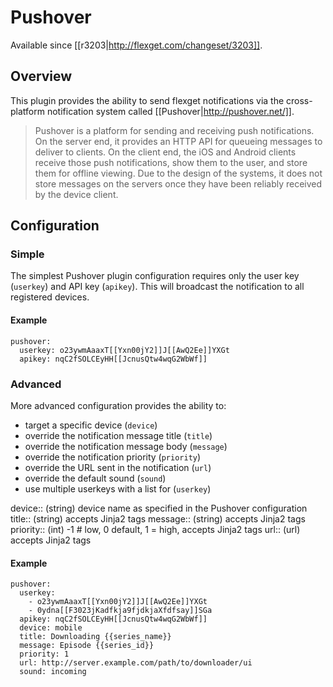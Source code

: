# Pushover
Available since [[r3203|http://flexget.com/changeset/3203]].

## Overview
This plugin provides the ability to send flexget notifications via the cross-platform notification system called [[Pushover|http://pushover.net/]].

> Pushover is a platform for sending and receiving push notifications.  On the server end, it provides an HTTP API for queueing messages to deliver to clients. On the client end, the iOS and Android clients receive those push notifications, show them to the user, and store them for offline viewing.  Due to the design of the systems, it does not store messages on the servers once they have been reliably received by the device client.

## Configuration
### Simple
The simplest Pushover plugin configuration requires only the user key (`userkey`) and API key (`apikey`).  This will broadcast the notification to all registered devices.
#### Example

    pushover:
      userkey: o23ywmAaaxT[[Yxn00jY2]]J[[AwQ2Ee]]YXGt
      apikey: nqC2fSOLCEyHH[[JcnusQtw4wqG2WbWf]]


### Advanced
More advanced configuration provides the ability to:
* target a specific device (`device`)
* override the notification message title (`title`)
* override the notification message body (`message`)
* override the notification priority (`priority`)
* override the URL sent in the notification (`url`)
* override the default sound (`sound`)
* use multiple userkeys with a list for (`userkey`)

 device::
  (string) device name as specified in the Pushover configuration
 title::
  (string) accepts Jinja2 tags
 message::
  (string) accepts Jinja2 tags
 priority::
  (int) -1 # low, 0 default, 1 = high, accepts Jinja2 tags
 url::
  (url) accepts Jinja2 tags

#### Example

    pushover:
      userkey: 
        - o23ywmAaaxT[[Yxn00jY2]]J[[AwQ2Ee]]YXGt    
        - 0ydna[[F3023jKadfkja9fjdkjaXfdfsay]]SGa
      apikey: nqC2fSOLCEyHH[[JcnusQtw4wqG2WbWf]]
      device: mobile
      title: Downloading {{series_name}}
      message: Episode {{series_id}}
      priority: 1
      url: http://server.example.com/path/to/downloader/ui
      sound: incoming

